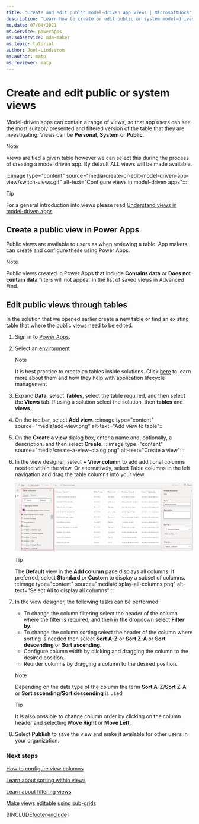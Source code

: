 ```yaml
---
title: "Create and edit public model-driven app views | MicrosoftDocs"
description: "Learn how to create or edit public or system model-driven app views."
ms.date: 07/04/2021
ms.service: powerapps
ms.subservice: mda-maker
ms.topic: tutorial
author: Joel-Lindstrom
ms.author: matp
ms.reviewer: matp
---
```

# Create and edit public or system views

Model-driven apps can contain a range of views, so that app users can see the most suitably presented and filtered version of the table that they are investigating.  Views can be **Personal**, **System** or **Public**.

> [!NOTE]
   >   Views are tied a given table however we can select this during the process of creating a model driven app.  By default ALL views will be made available.

:::image type="content" source="media/create-or-edit-model-driven-app-view/switch-views.gif" alt-text="Configure views in model-driven apps":::

> [!TIP]
> For a general introduction into views please read [Understand views in model-driven apps](create-edit-views.md)

## Create a public view in Power Apps
Public views are available to users as when reviewing a table.  App makers can create and configure these using Power Apps.

> [!NOTE]
> Public views created in Power Apps that include **Contains data** or **Does not contain data** filters will not appear in the list of saved views in Advanced Find.

## Edit public views through tables

In the solution that we opened earlier create a new table or find an existing table that where the public views need to be edited.

1. Sign in to [Power Apps](https://make.powerapps.com/?utm_source=padocs&utm_medium=linkinadoc&utm_campaign=referralsfromdoc).
1. Select an [environment](model-driven-app-glossary.md#environment)

   > [!NOTE]
   > It is best practice to create an tables inside solutions.  Click [here](model-driven-app-glossary.md#solution) to learn more about them and how they help with application lifecycle management

1. Expand **Data**, select **Tables**, select the table required, and then select the **Views** tab.  If using a solution select the solution, then **tables** and **views**.
1. On the toolbar, select **Add view**.
:::image type="content" source="media/add-view.png" alt-text="Add view to table":::
1. On the **Create a view** dialog box, enter a name and, optionally, a description, and then select **Create**.
:::image type="content" source="media/create-a-view-dialog.png" alt-text="Create a view":::
1. In the view designer, select **+ View column** to add additional columns needed within the view. Or alternatively, select Table columns in the left navigation and drag the table columns into your view.

   ![Add column.](../data-platform/media/add-column-to-view.png)

   > [!TIP]
   > The **Default** view in the **Add column** pane displays all columns. If preferred, select **Standard** or **Custom** to display a subset of columns.
   > :::image type="content" source="media/display-all-columns.png" alt-text="Select All to display all columns":::
1. In the view designer, the following tasks can be performed:

   - To change the column filtering select the header of the column where the filter is required, and then in the dropdown select **Filter by**.
   - To change the column sorting select the header of the column where sorting is needed then select **Sort A-Z** or **Sort Z-A** or **Sort descending** or **Sort ascending**.  
   - Configure column width by clicking and dragging the column to the desired position.
   - Reorder columns by dragging a column to the desired position.
    > [!NOTE]
    > Depending on the data type of the column the term **Sort A-Z**/**Sort Z-A** or **Sort ascending**/**Sort descending** is used

    > [!TIP]
    > It is also possible to change column order by clicking on the column header and selecting **Move Right** or **Move Left**.
2. Select **Publish** to save the view and make it available for other users in your organization.

### Next steps

[How to configure view columns](choose-and-configure-columns.md)

[Learn about sorting within views](configure-sorting.md)

[Learn about filtering views](create-edit-view-filters.md)

[Make views editable using sub-grids](make-grids-lists-editable-custom-control.md)

[!INCLUDE[footer-include](../../includes/footer-banner.md)]